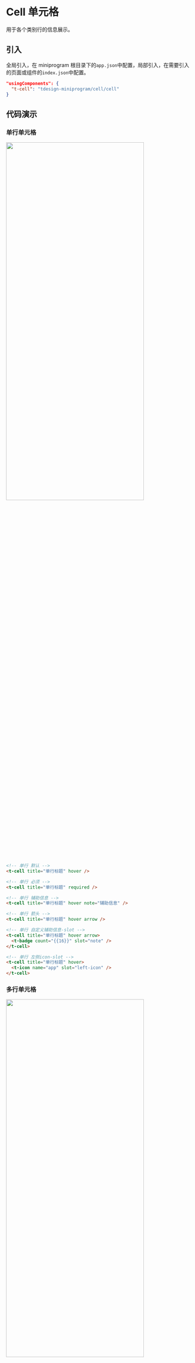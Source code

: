 # Cell 单元格

用于各个类别行的信息展示。

## 引入

全局引入，在 miniprogram 根目录下的`app.json`中配置，局部引入，在需要引入的页面或组件的`index.json`中配置。

```json
"usingComponents": {
  "t-cell": "tdesign-miniprogram/cell/cell"
}
```

## 代码演示

### 单行单元格

<img src="https://tdesign.gtimg.com/miniprogram/readme/cell-1.png" width="375px" height="50%">

```html
<!-- 单行 默认 -->
<t-cell title="单行标题" hover />

<!-- 单行 必须 -->
<t-cell title="单行标题" required />

<!-- 单行 辅助信息 -->
<t-cell title="单行标题" hover note="辅助信息" />

<!-- 单行 箭头 -->
<t-cell title="单行标题" hover arrow />

<!-- 单行 自定义辅助信息-slot -->
<t-cell title="单行标题" hover arrow>
  <t-badge count="{{16}}" slot="note" />
</t-cell>

<!-- 单行 左侧icon-slot -->
<t-cell title="单行标题" hover>
  <t-icon name="app" slot="left-icon" />
</t-cell>
```

### 多行单元格

<img src="https://tdesign.gtimg.com/miniprogram/readme/cell-2.png" width="375px" height="50%">

```html
<!-- 多行 -->
<t-cell title="多行标题" description="一段很长很长的内容文字" />

<!-- 多行 带图标 -->
<t-cell title="多行带图标" description="说明文字" note="辅助信息" arrow t-class-left="t-class-left">
  <t-icon class="icon-center title-icon" name="app" slot="left-icon" />
</t-cell>

<!-- 多行 带头像 -->
<t-cell
  title="多行带头像"
  arrow
  description="一段很长很长很长的内容文字"
  t-class-image="title-image"
>
  <view class="avatar" slot="left-icon">
    <open-data type="userAvatarUrl" />
  </view>
</t-cell>

<!-- 多行 带图片 -->
<t-cell
  title="多行带图片"
  description="一段很长很长的内容文字"
  align="top"
  t-class-image="title-image-large"
  image="xxx.svg"
/>
```

## API

### Cell Props

| 名称             | 类型          | 默认值      | 说明                                                                                                                                                                                                                                                                             | 必传 |
| ---------------- | ------------- | ----------- | -------------------------------------------------------------------------------------------------------------------------------------------------------------------------------------------------------------------------------------------------------------------------------- | ---- |
| align            | String        | middle      | 内容的对齐方式，默认居中对齐。可选项：top/middle/bottom                                                                                                                                                                                                                          | N    |
| arrow            | Boolean       | false       | 是否显示右侧箭头                                                                                                                                                                                                                                                                 | N    |
| bordered         | Boolean       | true        | 是否显示下边框                                                                                                                                                                                                                                                                   | N    |
| description      | String / Slot | -           | 下方内容描述                                                                                                                                                                                                                                                                     | N    |
| external-classes | Array         | -           | 组件类名，分别用于设置 组件外层类名、标题类名、右侧说明文字类名、下方描述内容类名、图片类名、激活态类名、左侧图标类名、右侧图标类名 等。`['t-class', 't-class-title', 't-class-note', 't-class-description', 't-class-thumb', 't-class-hover', 't-class-left', 't-class-right']` | N    |
| hover            | Boolean       | -           | 是否开启点击反馈                                                                                                                                                                                                                                                                 | N    |
| image            | String / Slot | -           | 主图                                                                                                                                                                                                                                                                             | N    |
| jump-type        | String        | navigate-to | 链接跳转类型。可选项：redirect-to/switch-tab/relaunch/navigate-to                                                                                                                                                                                                                | N    |
| left-icon        | String / Slot | -           | 左侧图标，出现在单元格标题的左侧                                                                                                                                                                                                                                                 | N    |
| note             | String / Slot | -           | 和标题同行的说明文字                                                                                                                                                                                                                                                             | N    |
| required         | Boolean       | false       | 是否显示表单必填星号                                                                                                                                                                                                                                                             | N    |
| right-icon       | String / Slot | -           | 最右侧图标                                                                                                                                                                                                                                                                       | N    |
| title            | String / Slot | -           | 标题                                                                                                                                                                                                                                                                             | N    |
| url              | String        | -           | 点击后跳转链接地址。如果值为空，则表示不需要跳转                                                                                                                                                                                                                                 | N    |

### Cell Events

| 名称  | 参数 | 描述     |
| ----- | ---- | -------- |
| click | -    | 右侧内容 |
